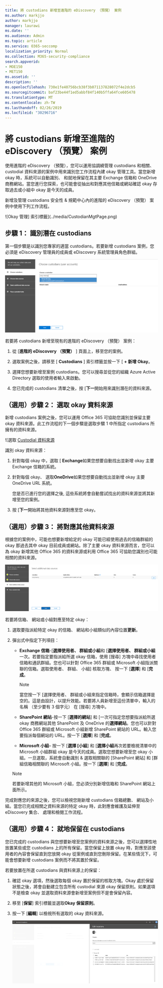 ```yaml
---
title: 將 custodians 新增至進階的 eDiscovery （預覽） 案例
ms.author: markjjo
author: markjjo
manager: laurawi
ms.date: ''
ms.audience: Admin
ms.topic: article
ms.service: O365-seccomp
localization_priority: Normal
ms.collection: M365-security-compliance
search.appverid:
- MOE150
- MET150
ms.assetid: ''
description: ''
ms.openlocfilehash: 730e1fe40756bcb38f3b071137828072f4e2dcb5
ms.sourcegitcommit: baf23be44f1ed5abbf84f140b5ffa64fce605478
ms.translationtype: MT
ms.contentlocale: zh-TW
ms.lasthandoff: 02/26/2019
ms.locfileid: "30296716"
---
```

# <a name="add-custodians-to-an-advanced-ediscovery-preview-case"></a>將 custodians 新增至進階的 eDiscovery （預覽） 案例

使用進階的 eDiscovery （預覽），您可以運用協調繞管理 custodians 和相關、 custodial 資料來源的案例中用來識別您工作流程內建 okay 管理工具。當您新增 okay 時，系統可以自動識別、 和就地保留在其主要 Exchange 信箱和 OneDrive 商務網站。當您進行您探索，也可能會從抽出和對應其他信箱或網站確認 okay 存取過去或小組中 okay 是今天的成員。

新增及管理 custodians 安全性 & 規範中心內的進階的 eDiscovery （預覽） 案例中使用下列工作流程。 

![Okay 管理] 索引標籤](../media/CustodianMgtPage.png)


## <a name="step-1-identify-potential-custodians"></a>步驟 1： 識別潛在 custodians

第一個步驟是以識別您專家的適當 custodians。若要新增 custodians 案例，您必須是 eDiscovery 管理員的成員或 eDiscovery 系統管理員角色群組。   

![找出潛在 Custodians](../media/AddCustodianStep1.png)

若要將 custodians 新增至現有的進階的 eDiscovery （預覽） 案例：

1. 從 [**進階的 eDiscovery （預覽）** ] 頁面上，移至您的案例。
 
2. 選取案例之後，請移至 [ **Custodians** ] 索引標籤並按一下 [ **+ 新增 Okay**。 
 
3. 選擇您想要新增至案例 custodians。您可以搜尋並從您的組織 Azure Active Directory 選取的使用者輸入來啟動。
 
4. 您已完成的 custodians 清單之後，按 [**下一**開始用來識別潛在的資料來源。 
  
## <a name="optional-step-2-select-custodian-data-sources"></a>（選用）步驟 2： 選取 okay 資料來源

新增 custodians 案例之後，您可以運用 Office 365 可協助您識別並保留主要 okay 資料來源。此工作流程的下一個步驟是選取步驟 1 中所指定 custodians 所擁有的資料來源。 

![選取 [Custodial 資料來源](../media/AddCustodianStep2.png)

識別 okay 資料來源： 

1. 針對每個 okay 中，選取 [ **Exchange**如果您想要自動找出並新增 okay 主要 Exchange 信箱的系統。 
 
2. 針對每個 okay、 選取**OneDrive**如果您想要自動找出並新增 okay 主要 OneDrive URL 系統。 

    您是否已進行您的選擇之後, 這些系統將會自動嘗試找出的資料來源並將其新增至您的案例。
 
4. 按 [**下一**開始將其他資料來源對應至您 okay。

## <a name="optional-step-3-map-additional-data-sources"></a>（選用）步驟 3： 將對應其他資料來源

根據您的案例中，可能也想要新增給定的 okay 可能已經使用過去的信箱群組的 okay 那過去其中 okay 目前成員或網站。除了主要 okay 資料來源而言，您可以為 okay 新增其他 Office 365 的資料來源或利用 Office 365 可協助您識別也可能相關的資料來源。 

![將其他資料來源對應](../media/AddCustodianStep3.PNG)

若要將信箱、 網站或小組對應至特定 okay：

1. 選取要指派給特定 okay 的信箱、 網站和小組類似的內容位置**更新**。 

2. 彈出式中指定下列項目：
   
    -  **Exchange 信箱**-[**選擇使用者、 群組或小組**和 [**選擇使用者、 群組或小組**一次。若要指定要指派給所選 okay 信箱，使用 [搜尋] 方塊中尋找使用者信箱和通訊群組。您也可以針對 Office 365 群組或 Microsoft 小組指派關聯的信箱。選取使用者、 群組、 小組] 核取方塊、 按一下 [**選擇**] 和 [**完成**。

        > [!NOTE]
        > 當您按一下 [選擇使用者、 群組或小組來指定信箱時，會顯示信箱選擇是空的。這是由設計，以提升效能。若要將人員新增至這份清單中，輸入的名稱 （至少要有 3 個字元） 在 [搜尋] 方塊中。
     
     - **SharePoint 網站**-按一下 [**選擇的網站**] 和 [一次可指定您想要指派給所選 okay 商務網站其他 SharePoint 及 OneDrive 的**選擇網站**。您也可以針對 Office 365 群組或 Microsoft 小組新增 SharePoint 網站的 URL。輸入您要指派每個網站的 URL。按一下 [**選擇**] 和 [**完成**。
     - **Microsoft 小組**– 按一下 [**選擇 [小組**] 和 [**選擇小組**再次若要檢視清單中的 Microsoft 小組群組 okay 是今天的成員。選取您想要新增至您 okay 小組。一旦選取，系統會自動識別 & 選取相關聯的 [SharePoint 網站] 和 [群組信箱相關聯的 Microsoft 小組。按一下 [**選擇**] 和 [**完成**。
        
      > [!NOTE]
      > 若要新增其他的 Microsoft 小組，您必須分別新增信箱和 SharePoint 網站上面所示。

完成對應您的來源之後，您可以檢視您剛新增 custodians 信箱總數、 網站及小組。當您已完成相關之資料來源的特定 okay 時，此對應會維護及延伸至 eDiscovery 集合、 處理和檢閱工作流程。 

## <a name="optional-step-4-place-custodians-on-hold"></a>（選用）步驟 4： 就地保留在 custodians

您已完成的 custodians 與您想要新增至您案例的資料來源之後，您可以選擇性地放置某些或您 custodians 上的所有保留。當您保留上放置 okay 時，對應至該使用者的內容會保留直到您放開 okay 從案例或直到您刪除保留。在某些情況下，可能會想要新增 custodians 案例而不將其置於保留。 

若要放置在所選 custodians 與資料來源上的保留：

1. 確認 okay 選項，然後選取每個 okay 置於保留的核取方塊。Okay 處於保留狀態之後，將會自動建立包含所有 custodial 來源 okay 保留原則。如果選項不是檢查 okay 並選取資料來源會新增至案例但不是會保留內容。

2. 移至 [**保留**] 索引標籤並選取**Okay 保留原則**。 

3. 按一下 [**編輯**] 以檢視所有選取的 okay 資料來源。

    ![就地保留](../media/AddCustodianStep4.PNG)
